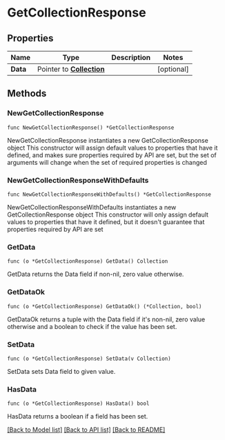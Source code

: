 # GetCollectionResponse

## Properties

Name | Type | Description | Notes
------------ | ------------- | ------------- | -------------
**Data** | Pointer to [**Collection**](Collection.md) |  | [optional] 

## Methods

### NewGetCollectionResponse

`func NewGetCollectionResponse() *GetCollectionResponse`

NewGetCollectionResponse instantiates a new GetCollectionResponse object
This constructor will assign default values to properties that have it defined,
and makes sure properties required by API are set, but the set of arguments
will change when the set of required properties is changed

### NewGetCollectionResponseWithDefaults

`func NewGetCollectionResponseWithDefaults() *GetCollectionResponse`

NewGetCollectionResponseWithDefaults instantiates a new GetCollectionResponse object
This constructor will only assign default values to properties that have it defined,
but it doesn't guarantee that properties required by API are set

### GetData

`func (o *GetCollectionResponse) GetData() Collection`

GetData returns the Data field if non-nil, zero value otherwise.

### GetDataOk

`func (o *GetCollectionResponse) GetDataOk() (*Collection, bool)`

GetDataOk returns a tuple with the Data field if it's non-nil, zero value otherwise
and a boolean to check if the value has been set.

### SetData

`func (o *GetCollectionResponse) SetData(v Collection)`

SetData sets Data field to given value.

### HasData

`func (o *GetCollectionResponse) HasData() bool`

HasData returns a boolean if a field has been set.


[[Back to Model list]](../README.md#documentation-for-models) [[Back to API list]](../README.md#documentation-for-api-endpoints) [[Back to README]](../README.md)


